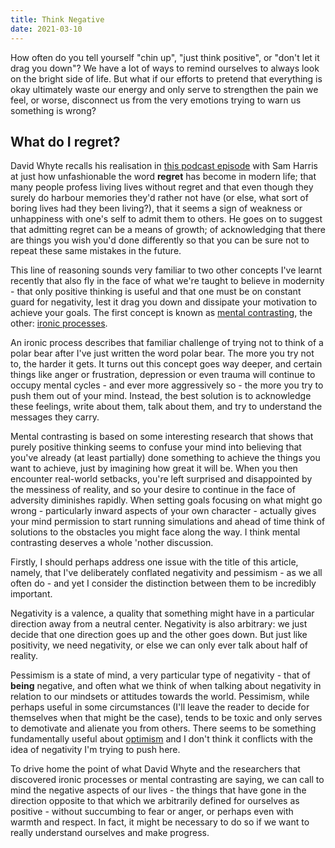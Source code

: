 ```yaml
---
title: Think Negative
date: 2021-03-10
---
```

How often do you tell yourself "chin up", "just think positive", or "don't let it drag you down"? We have a lot of ways to remind ourselves to always look on the bright side of life. But what if our efforts to pretend that everything is okay ultimately waste our energy and only serve to strengthen the pain we feel, or worse, disconnect us from the very emotions trying to warn us something is wrong?

## What do I regret?

David Whyte recalls his realisation in [this podcast episode](https://samharris.org/podcasts/240-boundaries-self/) with Sam Harris at just how unfashionable the word __regret__ has become in modern life; that many people profess living lives without regret and that even though they surely do harbour memories they'd rather not have (or else, what sort of boring lives had they been living?), that it seems a sign of weakness or unhappiness with one's self to admit them to others. He goes on to suggest that admitting regret can be a means of growth; of acknowledging that there are things you wish you'd done differently so that you can be sure not to repeat these same mistakes in the future.

This line of reasoning sounds very familiar to two other concepts I've learnt recently that also fly in the face of what we're taught to believe in modernity - that only positive thinking is useful and that one must be on constant guard for negativity, lest it drag you down and dissipate your motivation to achieve your goals. The first concept is known as [mental contrasting](https://www.happinesslab.fm/season-1-episodes/dont-accentuate-the-positive), the other: [ironic processes](https://www.happinesslab.fm/season-1-episodes/dont-think-of-a-white-bear).

An ironic process describes that familiar challenge of trying not to think of a polar bear after I've just written the word polar bear. The more you try not to, the harder it gets. It turns out this concept goes way deeper, and certain things like anger or frustration, depression or even trauma will continue to occupy mental cycles - and ever more aggressively so - the more you try to push them out of your mind. Instead, the best solution is to acknowledge these feelings, write about them, talk about them, and try to understand the messages they carry.

Mental contrasting is based on some interesting research that shows that purely positive thinking seems to confuse your mind into believing that you've already (at least partially) done something to achieve the things you want to achieve, just by imagining how great it will be. When you then encounter real-world setbacks, you're left surprised and disappointed by the messiness of reality, and so your desire to continue in the face of adversity diminishes rapidly. When setting goals focusing on what might go wrong - particularly inward aspects of your own character - actually gives your mind permission to start running simulations and ahead of time think of solutions to the obstacles you might face along the way. I think mental contrasting deserves a whole 'nother discussion.

Firstly, I should perhaps address one issue with the title of this article, namely, that I've deliberately conflated negativity and pessimism - as we all often do - and yet I consider the distinction between them to be incredibly important.

Negativity is a valence, a quality that something might have in a particular direction away from a neutral center. Negativity is also arbitrary: we just decide that one direction goes up and the other goes down. But just like positivity, we need negativity, or else we can only ever talk about half of reality.

Pessimism is a state of mind, a very particular type of negativity - that of __being__ negative, and often what we think of when talking about negativity in relation to our mindsets or attitudes towards the world. Pessimism, while perhaps useful in some circumstances (I'll leave the reader to decide for themselves when that might be the case), tends to be toxic and only serves to demotivate and alienate you from others. There seems to be something fundamentally useful about [optimism](https://en.wikipedia.org/wiki/A*_search_algorithm) and I don't think it conflicts with the idea of negativity I'm trying to push here.

To drive home the point of what David Whyte and the researchers that discovered ironic processes or mental contrasting are saying, we can call to mind the negative aspects of our lives - the things that have gone in the direction opposite to that which we arbitrarily defined for ourselves as positive - without succumbing to fear or anger, or perhaps even with warmth and respect. In fact, it might be necessary to do so if we want to really understand ourselves and make progress.